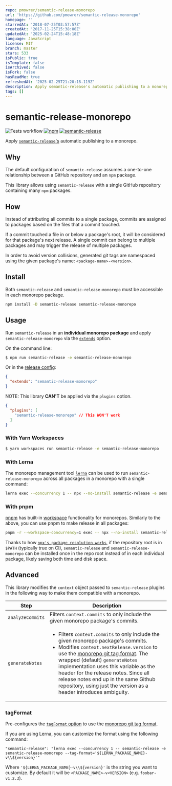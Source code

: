 ```yaml
---
repo: pmowrer/semantic-release-monorepo
url: 'https://github.com/pmowrer/semantic-release-monorepo'
homepage: ''
starredAt: '2018-07-25T03:57:57Z'
createdAt: '2017-11-25T15:38:00Z'
updatedAt: '2025-02-24T15:48:18Z'
language: JavaScript
license: MIT
branch: master
stars: 533
isPublic: true
isTemplate: false
isArchived: false
isFork: false
hasReadMe: true
refreshedAt: '2025-02-25T21:20:18.119Z'
description: Apply semantic-release's automatic publishing to a monorepo.
tags: []
---
```


# semantic-release-monorepo

![Tests workflow](https://github.com/pmowrer/semantic-release-monorepo/actions/workflows/tests.yml/badge.svg) [![npm](https://img.shields.io/npm/v/semantic-release-monorepo.svg)](https://www.npmjs.com/package/semantic-release-monorepo) [![semantic-release](https://img.shields.io/badge/%20%20%F0%9F%93%A6%F0%9F%9A%80-semantic--release-e10079.svg)](https://github.com/semantic-release/semantic-release)

Apply [`semantic-release`'s](https://github.com/semantic-release/semantic-release) automatic publishing to a monorepo.

## Why

The default configuration of `semantic-release` assumes a one-to-one relationship between a GitHub repository and an `npm` package.

This library allows using `semantic-release` with a single GitHub repository containing many `npm` packages.

## How

Instead of attributing all commits to a single package, commits are assigned to packages based on the files that a commit touched.

If a commit touched a file in or below a package's root, it will be considered for that package's next release. A single commit can belong to multiple packages and may trigger the release of multiple packages.

In order to avoid version collisions, generated git tags are namespaced using the given package's name: `<package-name>-<version>`.

## Install

Both `semantic-release` and `semantic-release-monorepo` must be accessible in each monorepo package.

```bash
npm install -D semantic-release semantic-release-monorepo
```

## Usage

Run `semantic-release` in an **individual monorepo package** and apply `semantic-release-monorepo` via the [`extends`](https://github.com/semantic-release/semantic-release/blob/master/docs/usage/configuration.md#extends) option.

On the command line:

```bash
$ npm run semantic-release -e semantic-release-monorepo
```

Or in the [release config](https://github.com/semantic-release/semantic-release/blob/master/docs/usage/configuration.md#configuration-file):

```json
{
  "extends": "semantic-release-monorepo"
}
```

NOTE: This library **CAN'T** be applied via the `plugins` option.

```json
{
  "plugins": [
    "semantic-release-monorepo" // This WON'T work
  ]
}
```

### With Yarn Workspaces

```bash
$ yarn workspaces run semantic-release -e semantic-release-monorepo
```

### With Lerna

The monorepo management tool [`lerna`](https://github.com/lerna/lerna) can be used to run `semantic-release-monorepo` across all packages in a monorepo with a single command:

```bash
lerna exec --concurrency 1 -- npx --no-install semantic-release -e semantic-release-monorepo
```

### With pnpm

[pnpm](https://pnpm.io/) has built-in [workspace](https://pnpm.io/workspaces) functionality for monorepos. Similarly to the above, you can use pnpm to make release in all packages:

```bash
pnpm -r --workspace-concurrency=1 exec -- npx --no-install semantic-release -e semantic-release-monorepo
```

Thanks to how [`npx's package resolution works`](https://github.com/npm/npx#description), if the repository root is in `$PATH` (typically true on CI), `semantic-release` and `semantic-release-monorepo` can be installed once in the repo root instead of in each individual package, likely saving both time and disk space.

## Advanced

This library modifies the `context` object passed to `semantic-release` plugins in the following way to make them compatible with a monorepo.

| Step             | Description                                                                                                                                                                                                                                                                                                                                                                                                                      |
| ---------------- | -------------------------------------------------------------------------------------------------------------------------------------------------------------------------------------------------------------------------------------------------------------------------------------------------------------------------------------------------------------------------------------------------------------------------------- |
| `analyzeCommits` | Filters `context.commits` to only include the given monorepo package's commits.                                                                                                                                                                                                                                                                                                                                                  |
| `generateNotes`  | <ul><li>Filters `context.commits` to only include the given monorepo package's commits.</li><li>Modifies `context.nextRelease.version` to use the [monorepo git tag format](#how). The wrapped (default) `generateNotes` implementation uses this variable as the header for the release notes. Since all release notes end up in the same Github repository, using just the version as a header introduces ambiguity.</li></ul> |

### tagFormat

Pre-configures the [`tagFormat` option](https://github.com/semantic-release/semantic-release/blob/caribou/docs/usage/configuration.md#tagformat) to use the [monorepo git tag format](#how).

If you are using Lerna, you can customize the format using the following command:

```
"semantic-release": "lerna exec --concurrency 1 -- semantic-release -e semantic-release-monorepo --tag-format='${LERNA_PACKAGE_NAME}-v\\${version}'"
```

Where `'${LERNA_PACKAGE_NAME}-v\\${version}'` is the string you want to customize. By default it will be `<PACKAGE_NAME>-v<VERSION>` (e.g. `foobar-v1.2.3`).
